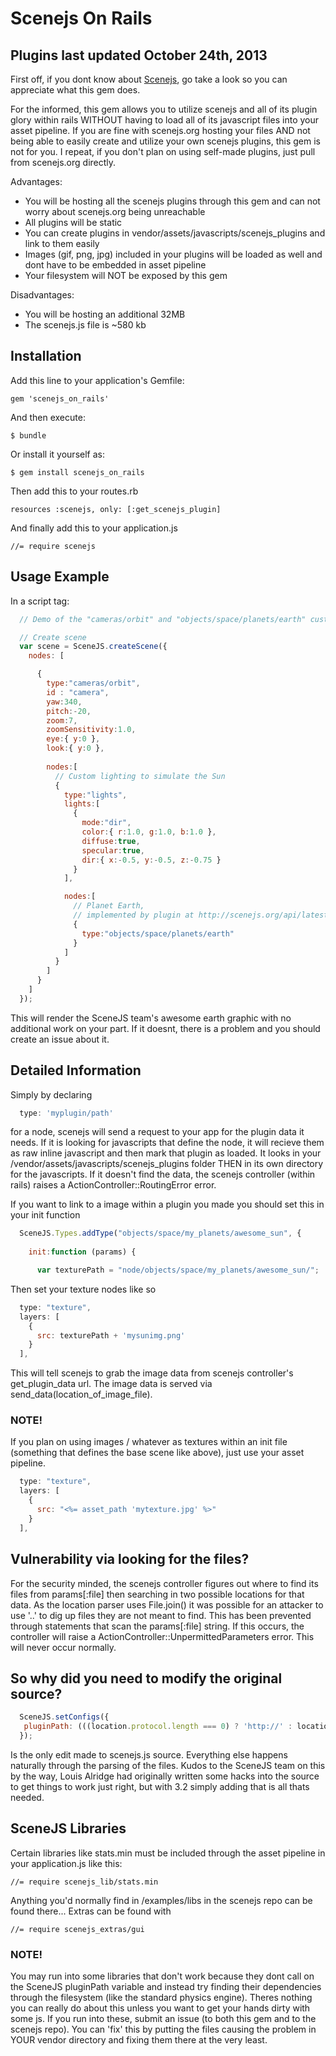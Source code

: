 # Scenejs On Rails
## Plugins last updated October 24th, 2013

First off, if you dont know about [Scenejs](http://scenejs.org/), go take a look so you can appreciate what this gem does.

For the informed, this gem allows you to utilize scenejs and all of its plugin glory within rails WITHOUT having to load all
of its javascript files into your asset pipeline. If you are fine with scenejs.org hosting your files AND not being able to
easily create and utilize your own scenejs plugins, this gem is not for you. I repeat, if you don't plan on using self-made
plugins, just pull from scenejs.org directly.

Advantages:

* You will be hosting all the scenejs plugins through this gem and can not worry about scenejs.org being unreachable
* All plugins will be static
* You can create plugins in vendor/assets/javascripts/scenejs_plugins and link to them easily
* Images (gif, png, jpg) included in your plugins will be loaded as well and dont have to be embedded in asset pipeline
* Your filesystem will NOT be exposed by this gem

Disadvantages:
* You will be hosting an additional 32MB
* The scenejs.js file is ~580 kb

## Installation

Add this line to your application's Gemfile:

    gem 'scenejs_on_rails'

And then execute:

    $ bundle

Or install it yourself as:

    $ gem install scenejs_on_rails



Then add this to your routes.rb
    
    resources :scenejs, only: [:get_scenejs_plugin]

And finally add this to your application.js

    //= require scenejs

## Usage Example
In a script tag:

```javascript
  // Demo of the "cameras/orbit" and "objects/space/planets/earth" custom node types

  // Create scene
  var scene = SceneJS.createScene({
    nodes: [

      {
        type:"cameras/orbit",
        id : "camera",
        yaw:340,
        pitch:-20,
        zoom:7,
        zoomSensitivity:1.0,
        eye:{ y:0 },
        look:{ y:0 },
     
        nodes:[
          // Custom lighting to simulate the Sun
          {
            type:"lights",
            lights:[
              {
                mode:"dir",
                color:{ r:1.0, g:1.0, b:1.0 },
                diffuse:true,
                specular:true,
                dir:{ x:-0.5, y:-0.5, z:-0.75 }
              }
            ],

            nodes:[
              // Planet Earth,
              // implemented by plugin at http://scenejs.org/api/latest/plugins/node/objects/space/planets/earth.js
              {
                type:"objects/space/planets/earth"
              }
            ]
          }
        ]
      }
    ]
  });
```

This will render the SceneJS team's awesome earth graphic with no additional work on your part. If it doesnt, there is a problem
and you should create an issue about it.

## Detailed Information

Simply by declaring 

```javascript
  type: 'myplugin/path'
```
for a node, scenejs will send a request to your app for the plugin data it needs. If it is looking for javascripts that define the node,
it will recieve them as raw inline javascript and then mark that plugin as loaded. It looks in your /vendor/assets/javascripts/scenejs_plugins folder
THEN in its own directory for the javascripts. If it doesn't find the data, the scenejs controller (within rails) raises a 
ActionController::RoutingError error.

If you want to link to a image within a plugin you made you should set this in your init function
```javascript
  SceneJS.Types.addType("objects/space/my_planets/awesome_sun", {
    
    init:function (params) {

      var texturePath = "node/objects/space/my_planets/awesome_sun/";
```
Then set your texture nodes like so
```javascript
  type: "texture",
  layers: [
    {
      src: texturePath + 'mysunimg.png'
    }
  ],
```
This will tell scenejs to grab the image data from scenejs controller's get_plugin_data url. The image data is served via send_data(location_of_image_file).

### NOTE!

If you plan on using images / whatever as textures within an init file (something that defines the base scene like above), just use your asset pipeline.

```javascript
  type: "texture",
  layers: [
    {
      src: "<%= asset_path 'mytexture.jpg' %>"
    }
  ],
```

## Vulnerability via looking for the files?

For the security minded, the scenejs controller figures out where to find its files from params[:file] then searching in two possible locations for that data.
As the location parser uses File.join() it was possible for an attacker to use '..' to dig up files they are not meant to find. This has been prevented through
statements that scan the params[:file] string. If this occurs, the controller will raise a ActionController::UnpermittedParameters error. This will never occur
normally.

## So why did you need to modify the original source?

```javascript
  SceneJS.setConfigs({
   pluginPath: (((location.protocol.length === 0) ? 'http://' : location.protocol + '//') + location.host + '/scenejs/get_scenejs_data?file=')
  });
```

Is the only edit made to scenejs.js source. Everything else happens naturally through the parsing of the files. Kudos to the SceneJS team on this by the way,
Louis Alridge had originally written some hacks into the source to get things to work just right, but with 3.2 simply adding that is all thats needed.



## SceneJS Libraries

Certain libraries like stats.min must be included through the asset pipeline in your application.js like this:

    //= require scenejs_lib/stats.min

Anything you'd normally find in /examples/libs in the scenejs repo can be found there... Extras can be found with

    //= require scenejs_extras/gui

### NOTE!

You may run into some libraries that don't work because they dont call on the SceneJS pluginPath variable and instead try finding their dependencies
through the filesystem (like the standard physics engine). Theres nothing you can really do about this unless you want to get your hands dirty with some js.
If you run into these, submit an issue (to both this gem and to the scenejs repo). You can 'fix' this by putting the files causing the problem in YOUR vendor
directory and fixing them there at the very least. 